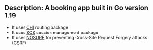 ## Description: A booking app built in Go version 1.19

- It uses [CHI](github.com/go-chi/chi) routing package
- It uses [SCS](github.com/alexedwards/scs) session management package
- It uses [NOSURF](github.com/justinas/nosurf) for preventing Cross-Site Request Forgery attacks (CSRF)

